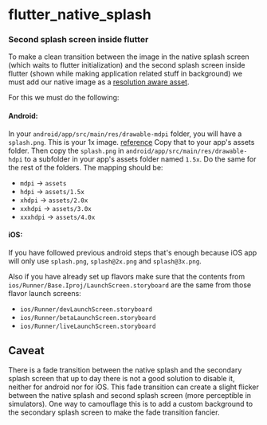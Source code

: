 # flutter_native_splash

### Second splash screen inside flutter

To make a clean transition between the image in the native splash screen (which
waits to flutter initialization) and the second splash screen inside flutter (shown while making application related stuff in background)
we must add our native image as a [resolution aware asset](https://flutter.dev/docs/development/ui/assets-and-images#resolution-aware).

For this we must do the following:

#### Android:

In your `android/app/src/main/res/drawable-mdpi` folder, you will have a `splash.png`. 
This is your 1x image. [reference](https://developer.android.com/training/multiscreen/screendensities)
Copy that to your app's assets folder. 
Then copy the `splash.png` in `android/app/src/main/res/drawable-hdpi` to a subfolder in your app's assets folder named `1.5x`.
Do the same for the rest of the folders. The mapping should be:

- `mdpi` → `assets`
- `hdpi` → `assets/1.5x`
- `xhdpi` → `assets/2.0x`
- `xxhdpi` → `assets/3.0x`
- `xxxhdpi` → `assets/4.0x`

#### iOS:

If you have followed previous android steps that's enough because iOS app will only
use `splash.png`, `splash@2x.png` and `splash@3x.png`.

Also if you have already set up flavors make sure that the contents from 
`ios/Runner/Base.Iproj/LaunchScreen.storyboard` are the same from those flavor launch screens:

- `ios/Runner/devLaunchScreen.storyboard`
- `ios/Runner/betaLaunchScreen.storyboard`
- `ios/Runner/liveLaunchScreen.storyboard`

## Caveat
There is a fade transition between the native splash and the secondary splash screen
that up to day there is not a good solution to disable it, neither for android nor for iOS.
This fade transition can create a slight flicker between the native splash and second splash screen 
(more perceptible in simulators). One way to camouflage this is to add a custom background to 
the secondary splash screen to make the fade transition fancier.